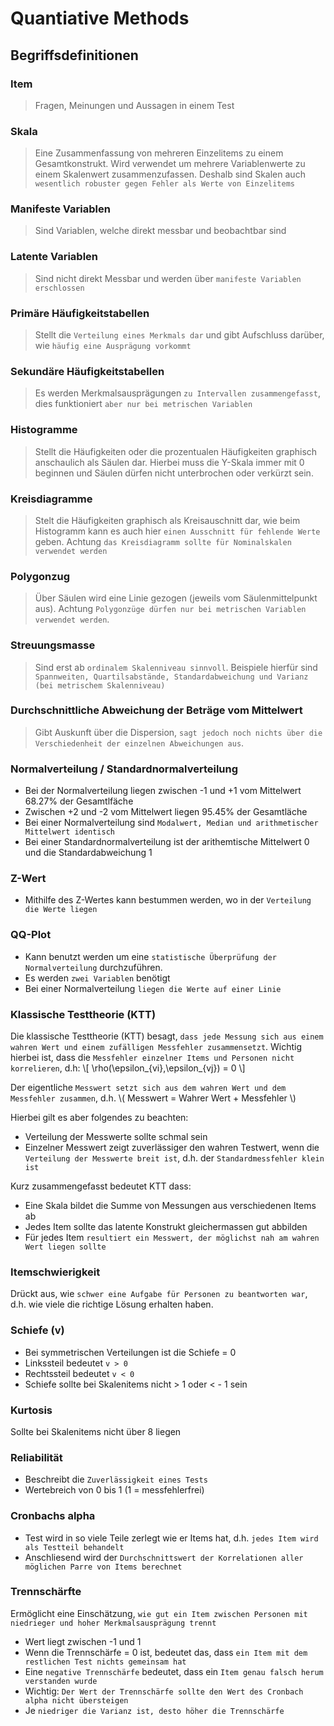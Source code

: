 # Quantiative Methods

## Begriffsdefinitionen

### Item
> Fragen, Meinungen und Aussagen in einem Test

### Skala
> Eine Zusammenfassung von mehreren Einzelitems zu einem Gesamtkonstrukt. Wird verwendet um mehrere Variablenwerte zu einem Skalenwert zusammenzufassen. Deshalb sind Skalen auch `wesentlich robuster gegen Fehler als Werte von Einzelitems`

### Manifeste Variablen
> Sind Variablen, welche direkt messbar und beobachtbar sind

### Latente Variablen
> Sind nicht direkt Messbar und werden über `manifeste Variablen erschlossen`

### Primäre Häufigkeitstabellen
> Stellt die `Verteilung eines Merkmals dar` und gibt Aufschluss darüber, wie `häufig eine Ausprägung vorkommt`

### Sekundäre Häufigkeitstabellen
> Es werden Merkmalsausprägungen `zu Intervallen zusammengefasst`, dies funktioniert `aber nur bei metrischen Variablen`

### Histogramme
> Stellt die Häufigkeiten oder die prozentualen Häufigkeiten graphisch anschaulich als Säulen dar. Hierbei muss die Y-Skala immer mit 0 beginnen und Säulen dürfen nicht unterbrochen oder verkürzt sein.

### Kreisdiagramme
> Stelt die Häufigkeiten graphisch als Kreisauschnitt dar, wie beim Histogramm kann es auch hier `einen Ausschnitt für fehlende Werte` geben. Achtung `das Kreisdiagramm sollte für Nominalskalen verwendet werden`
### Polygonzug
> Über Säulen wird eine Linie gezogen (jeweils vom Säulenmittelpunkt aus). Achtung `Polygonzüge dürfen nur bei metrischen Variablen verwendet werden`.

### Streuungsmasse
> Sind erst ab `ordinalem Skalenniveau sinnvoll`. Beispiele hierfür sind `Spannweiten, Quartilsabstände, Standardabweichung und Varianz (bei metrischem Skalenniveau)`

### Durchschnittliche Abweichung der Beträge vom Mittelwert
> Gibt Auskunft über die Dispersion, `sagt jedoch noch nichts über die Verschiedenheit der einzelnen Abweichungen aus`.

### Normalverteilung / Standardnormalverteilung
* Bei der Normalverteilung liegen zwischen -1 und +1 vom Mittelwert 68.27% der Gesamtlfäche
* Zwischen +2 und -2 vom Mittelwert liegen 95.45% der Gesamtläche
* Bei einer Normalverteilung sind `Modalwert, Median und arithmetischer Mittelwert identisch`
* Bei einer Standardnormalverteilung ist der arithemtische Mittelwert 0 und die Standardabweichung 1 

### Z-Wert
* Mithilfe des Z-Wertes kann bestummen werden, wo in der `Verteilung die Werte liegen`

### QQ-Plot
* Kann benutzt werden um eine `statistische Überprüfung der Normalverteilung` durchzuführen.
* Es werden `zwei Variablen` benötigt
* Bei einer Normalverteilung `liegen die Werte auf einer Linie`

### Klassische Testtheorie (KTT)
Die klassische Testtheorie (KTT) besagt, `dass jede Messung sich aus einem wahren Wert und einem zufälligen Messfehler zusammensetzt`. Wichtig hierbei ist, dass die `Messfehler einzelner Items und Personen nicht korrelieren`, d.h:
\\[
\rho(\epsilon_{vi},\epsilon_{vj}) = 0
\\]

Der eigentliche `Messwert setzt sich aus dem wahren Wert und dem Messfehler zusammen`, d.h. \\( Messwert = Wahrer Wert + Messfehler \\)

Hierbei gilt es aber folgendes zu beachten:
* Verteilung der Messwerte sollte schmal sein
* Einzelner Messwert zeigt zuverlässiger den wahren Testwert, wenn die  `Verteilung der Messwerte breit ist`, d.h. der `Standardmessfehler klein ist`

Kurz zusammengefasst bedeutet KTT dass:
* Eine Skala bildet die Summe von Messungen aus verschiedenen Items ab
* Jedes Item sollte das latente Konstrukt gleichermassen gut abbilden
* Für jedes Item `resultiert ein Messwert, der möglichst nah am wahren Wert liegen sollte`

### Itemschwierigkeit
Drückt aus, wie `schwer eine Aufgabe für Personen zu beantworten war`, d.h. wie viele die richtige Lösung erhalten haben.

### Schiefe (v)
* Bei symmetrischen Verteilungen ist die Schiefe = 0
* Linkssteil bedeutet `v > 0`
* Rechtssteil bedeutet `v < 0`
* Schiefe sollte bei Skalenitems nicht > 1 oder < - 1 sein

### Kurtosis
Sollte bei Skalenitems nicht über 8 liegen

### Reliabilität
* Beschreibt die  `Zuverlässigkeit eines Tests`
* Wertebreich von 0 bis 1 (1 = messfehlerfrei)

### Cronbachs alpha
* Test wird in so viele Teile zerlegt wie er Items hat, d.h. `jedes Item wird als Testteil behandelt`
* Anschliesend wird der `Durchschnittswert der Korrelationen aller möglichen Parre von Items berechnet`

### Trennschärfte
Ermöglicht eine Einschätzung, `wie gut ein Item zwischen Personen mit niedrieger und hoher Merkmalsausprägung trennt`
* Wert liegt zwischen -1 und 1
* Wenn die Trennschärfe = 0 ist, bedeutet das, dass `ein Item mit dem restlichen Test nichts gemeinsam hat`
* Eine `negative Trennschärfe` bedeutet, dass ein `Item genau falsch herum verstanden wurde`
* Wichtig: `Der Wert der Trennschärfe sollte den Wert des Cronbach alpha nicht übersteigen`
* Je `niedriger die Varianz ist, desto höher die Trennschärfe`
